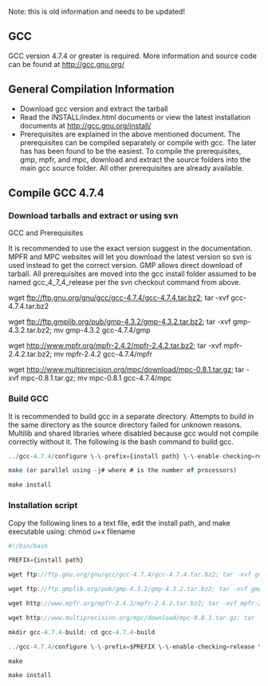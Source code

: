 Note: this is old information and needs to be updated!

## GCC

GCC version 4.7.4 or greater is required.
More information and source code can be found at http://gcc.gnu.org/

## General Compilation Information
* Download gcc version and extract the tarball
* Read the INSTALL/index.html documents or view the latest installation documents at http://gcc.gnu.org/install/
* Prerequisites are explained in the above mentioned document. The prerequisites can be compiled separately or compile with gcc. The later has has been found to be the easiest. To compile the prerequisites, gmp, mpfr, and mpc, download and extract the source folders into the main gcc source folder. All other prerequisites are already available.

## Compile GCC 4.7.4
### Download tarballs and extract or using svn
GCC and Prerequisites

It is recommended to use the exact version suggest in the documentation. MPFR and MPC websites will let you download the latest version so svn is used instead to get the correct version. GMP allows direct download of tarball. All prerequisites are moved into the gcc install folder assumed to be named gcc_4_7_4_release per the svn checkout command from above.

wget ftp://ftp.gnu.org/gnu/gcc/gcc-4.7.4/gcc-4.7.4.tar.bz2; tar -xvf gcc-4.7.4.tar.bz2

wget ftp://ftp.gmplib.org/pub/gmp-4.3.2/gmp-4.3.2.tar.bz2; tar -xvf gmp-4.3.2.tar.bz2; mv gmp-4.3.2 gcc-4.7.4/gmp

wget http://www.mpfr.org/mpfr-2.4.2/mpfr-2.4.2.tar.bz2; tar -xvf mpfr-2.4.2.tar.bz2; mv mpfr-2.4.2 gcc-4.7.4/mpfr

wget http://www.multiprecision.org/mpc/download/mpc-0.8.1.tar.gz; tar -xvf mpc-0.8.1.tar.gz; mv mpc-0.8.1 gcc-4.7.4/mpc


### Build GCC
It is recommended to build gcc in a separate directory. Attempts to build in the same directory as the source directory failed for unknown reasons. Multilib and shared libraries where disabled because gcc would not compile correctly without it. The following is the bash command to build gcc.

```js
../gcc-4.7.4/configure \-\-prefix={install path} \-\-enable-checking=release \-\-with-cpu=generic \-\-enable-languages=fortran,c,c++ \-\-disable-multilib \-\-disable-shared

make (or parallel using -j# where # is the number of processors)

make install
```

### Installation script
Copy the following lines to a text file, edit the install path, and make executable using: chmod u+x filename

```js
#!/bin/bash

PREFIX={install path}

wget ftp://ftp.gnu.org/gnu/gcc/gcc-4.7.4/gcc-4.7.4.tar.bz2; tar -xvf gcc-4.7.4.tar.bz2

wget ftp://ftp.gmplib.org/pub/gmp-4.3.2/gmp-4.3.2.tar.bz2; tar -xvf gmp-4.3.2.tar.bz2; mv gmp-4.3.2 gcc-4.7.4/gmp

wget http://www.mpfr.org/mpfr-2.4.2/mpfr-2.4.2.tar.bz2; tar -xvf mpfr-2.4.2.tar.bz2; mv mpfr-2.4.2 gcc-4.7.4/mpfr

wget http://www.multiprecision.org/mpc/download/mpc-0.8.1.tar.gz; tar -xvf mpc-0.8.1.tar.gz; mv mpc-0.8.1 gcc-4.7.4/mpc

mkdir gcc-4.7.4-build; cd gcc-4.7.4-build

../gcc-4.7.4/configure \-\-prefix=$PREFIX \-\-enable-checking=release \-\-with-cpu=generic \-\-enable-languages=fortran,c,c++ \-\-disable-multilib \-\-disable-shared

make

make install
```